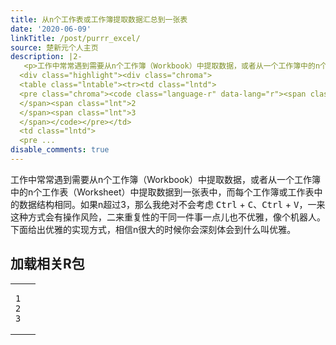 ```yaml
---
title: 从n个工作表或工作簿提取数据汇总到一张表
date: '2020-06-09'
linkTitle: /post/purrr_excel/
source: 楚新元个人主页
description: |2-
   <p>工作中常常遇到需要从n个工作簿（Workbook）中提取数据，或者从一个工作簿中的n个工作表（Worksheet）中提取数据到一张表中，而每个工作簿或工作表中的数据结构相同。如果n超过3，那么我绝对不会考虑 <kbd>Ctrl</kbd> + <kbd>C</kbd>、<kbd>Ctrl</kbd> + <kbd>V</kbd>，一来这种方式会有操作风险，二来重复性的干同一件事一点儿也不优雅，像个机器人。下面给出优雅的实现方式，相信n很大的时候你会深刻体会到什么叫优雅。</p> <h2 id="加载相关r包">加载相关R包</h2>
  <div class="highlight"><div class="chroma">
  <table class="lntable"><tr><td class="lntd">
  <pre class="chroma"><code class="language-r" data-lang="r"><span class="lnt">1
  </span><span class="lnt">2
  </span><span class="lnt">3
  </span></code></pre></td>
  <td class="lntd">
  <pre ...
disable_comments: true
---
```

 <p>工作中常常遇到需要从n个工作簿（Workbook）中提取数据，或者从一个工作簿中的n个工作表（Worksheet）中提取数据到一张表中，而每个工作簿或工作表中的数据结构相同。如果n超过3，那么我绝对不会考虑 <kbd>Ctrl</kbd> + <kbd>C</kbd>、<kbd>Ctrl</kbd> + <kbd>V</kbd>，一来这种方式会有操作风险，二来重复性的干同一件事一点儿也不优雅，像个机器人。下面给出优雅的实现方式，相信n很大的时候你会深刻体会到什么叫优雅。</p> <h2 id="加载相关r包">加载相关R包</h2>
<div class="highlight"><div class="chroma">
<table class="lntable"><tr><td class="lntd">
<pre class="chroma"><code class="language-r" data-lang="r"><span class="lnt">1
</span><span class="lnt">2
</span><span class="lnt">3
</span></code></pre></td>
<td class="lntd">
<pre ...